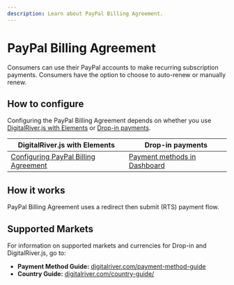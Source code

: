 ```yaml
---
description: Learn about PayPal Billing Agreement.
---
```


# PayPal Billing Agreement

Consumers can use their PayPal accounts to make recurring subscription payments. Consumers have the option to choose to auto-renew or manually renew.&#x20;

## How to configure

Configuring the PayPal Billing Agreement depends on whether you use [DigitalRiver.js with Elements](../payment-integrations-1/digitalriver.js/) or [Drop-in payments](../payment-integrations-1/drop-in/).  &#x20;

| DigitalRiver.js with Elements                                                                                                        | Drop-in payments                                                                          |
| ------------------------------------------------------------------------------------------------------------------------------------ | ----------------------------------------------------------------------------------------- |
| [Configuring PayPal Billing Agreement](../payment-integrations-1/digitalriver.js/payment-methods/paypal.md#paypal-billing-agreement) | [Payment methods in Dashboard](../../administration/dashboard/settings/payment-methods/)  |

## How it works

PayPal Billing Agreement uses a redirect then submit (RTS) payment flow.

## Supported Markets <a href="#supported-geographies" id="supported-geographies"></a>

For information on supported markets and currencies for Drop-in and DigitalRiver.js, go to:

* **Payment Method Guide:** [digitalriver.com/payment-method-guide](https://www.digitalriver.com/payment-method-guide/)
* **Country Guide:** [digitalriver.com/country-guide/](https://www.digitalriver.com/country-guide/)
